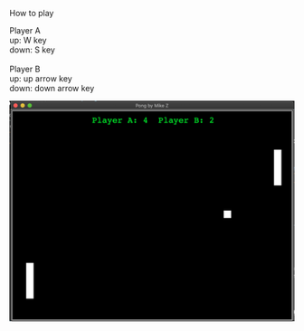How to play

Player A
<br />
up: W key
<br />
down: S key
<br />
<br />
Player B
<br />
up: up arrow key
<br />
down: down arrow key

![pongGame](pongSS.png)